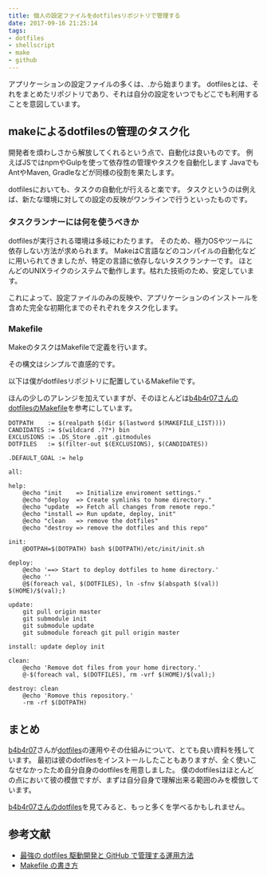 ```yaml
---
title: 個人の設定ファイルをdotfilesリポジトリで管理する
date: 2017-09-16 21:25:14
tags:
- dotfiles
- shellscript
- make
- github
---
```


アプリケーションの設定ファイルの多くは、.から始まります。
dotfilesとは、それをまとめたリポジトリであり、それは自分の設定をいつでもどこでも利用することを意図しています。

## makeによるdotfilesの管理のタスク化
開発者を煩わしさから解放してくれるという点で、自動化は良いものです。
例えばJSではnpmやGulpを使って依存性の管理やタスクを自動化します
JavaでもAntやMaven, Gradleなどが同様の役割を果たします。

dotfilesにおいても、タスクの自動化が行えると楽です。
タスクというのは例えば、新たな環境に対しての設定の反映がワンラインで行うといったものです。

### タスクランナーには何を使うべきか
dotfilesが実行される環境は多岐にわたります。
そのため、極力OSやツールに依存しない方法が求められます。
MakeはC言語などのコンパイルの自動化などに用いられてきましたが、特定の言語に依存しないタスクランナーです。
ほとんどのUNIXライクのシステムで動作します。枯れた技術のため、安定しています。

これによって、設定ファイルのみの反映や、アプリケーションのインストールを含めた完全な初期化までのそれぞれをタスク化します。

### Makefile

MakeのタスクはMakefileで定義を行います。

その構文はシンプルで直感的です。


以下は僕がdotfilesリポジトリに配置しているMakefileです。

ほんの少しのアレンジを加えていますが、そのほとんどは[b4b4r07さんのdotfilesのMakefile](https://github.com/b4b4r07/dotfiles/blob/master/Makefile)を参考にしています。

```
DOTPATH    := $(realpath $(dir $(lastword $(MAKEFILE_LIST))))
CANDIDATES := $(wildcard .??*) bin
EXCLUSIONS := .DS_Store .git .gitmodules
DOTFILES   := $(filter-out $(EXCLUSIONS), $(CANDIDATES))

.DEFAULT_GOAL := help

all:
	
help:
	@echo "init    => Initialize enviroment settings."
	@echo "deploy  => Create symlinks to home directory."
	@echo "update  => Fetch all changes from remote repo."
	@echo "install => Run update, deploy, init"
	@echo "clean   => remove the dotfiles"
	@echo "destroy => remove the dotfiles and this repo"

init:
	@DOTPAH=$(DOTPATH) bash $(DOTPATH)/etc/init/init.sh

deploy:
	@echo '==> Start to deploy dotfiles to home directory.'
	@echo ''
	@$(foreach val, $(DOTFILES), ln -sfnv $(abspath $(val)) $(HOME)/$(val);)

update:
	git pull origin master
	git submodule init
	git submodule update
	git submodule foreach git pull origin master

install: update deploy init

clean:
	@echo 'Remove dot files from your home directory.'
	@-$(foreach val, $(DOTFILES), rm -vrf $(HOME)/$(val);)

destroy: clean
	@echo 'Romove this repository.'
	-rm -rf $(DOTPATH)
```

## まとめ
[b4b4r07](https://github.com/b4b4r07)さんが[dotfiles](http://qiita.com/b4b4r07/items/b70178e021bef12cd4a2)の運用やその仕組みについて、とても良い資料を残しています。
最初は彼のdotfilesをインストールしたこともありますが、全く使いこなせなかったため自分自身のdotfilesを用意しました。
僕のdotfilesはほとんどの点において彼の模倣ですが、まずは自分自身で理解出来る範囲のみを模倣しています。

[b4b4r07さんのdotfiles](https://github.com/b4b4r07/dotfiles)を見てみると、もっと多くを学べるかもしれません。

## 参考文献
- [最強の dotfiles 駆動開発と GitHub で管理する運用方法](http://qiita.com/b4b4r07/items/b70178e021bef12cd4a2)
- [Makefile の書き方](http://www.ie.u-ryukyu.ac.jp/~e085739/c.makefile.tuts.html)
